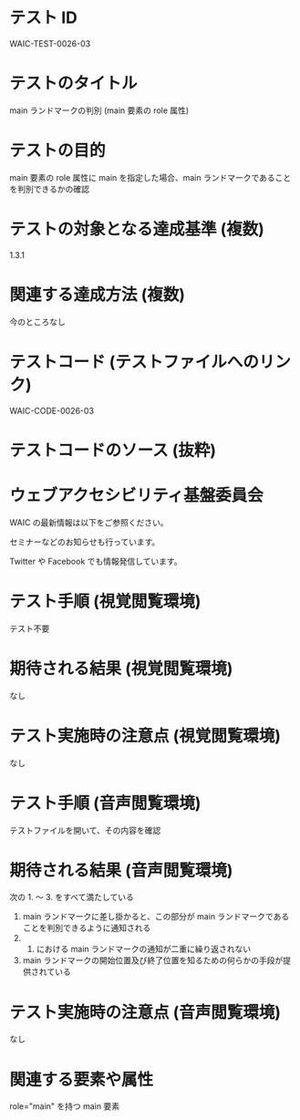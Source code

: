 

# テスト ID
WAIC-TEST-0026-03

# テストのタイトル
main ランドマークの判別 (main 要素の role 属性)

# テストの目的
main 要素の role 属性に main を指定した場合、main ランドマークであることを判別できるかの確認

# テストの対象となる達成基準 (複数)
1.3.1

# 関連する達成方法 (複数)
今のところなし

# テストコード (テストファイルへのリンク)
WAIC-CODE-0026-03

# テストコードのソース (抜粋)
<div>
<h1>ウェブアクセシビリティ基盤委員会</h1>

<main role="main">

<p>WAIC の最新情報は以下をご参照ください。</p>
<p>セミナーなどのお知らせも行っています。</p>

</main>

<p>Twitter や Facebook でも情報発信しています。</p>

</div>

# テスト手順 (視覚閲覧環境)
テスト不要

# 期待される結果 (視覚閲覧環境)
なし

# テスト実施時の注意点 (視覚閲覧環境)
なし

# テスト手順 (音声閲覧環境)
テストファイルを開いて、その内容を確認

# 期待される結果 (音声閲覧環境)
次の 1. 〜 3. をすべて満たしている
1. main ランドマークに差し掛かると、この部分が main ランドマークであることを判別できるように通知される
2. 1. における main ランドマークの通知が二重に繰り返されない
3. main ランドマークの開始位置及び終了位置を知るための何らかの手段が提供されている

# テスト実施時の注意点 (音声閲覧環境)
なし

# 関連する要素や属性
role="main" を持つ main 要素



